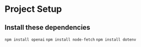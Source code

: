 # Project Setup

## Install these dependencies

```npm install openai```
```npm install node-fetch```
```npm install dotenv```
